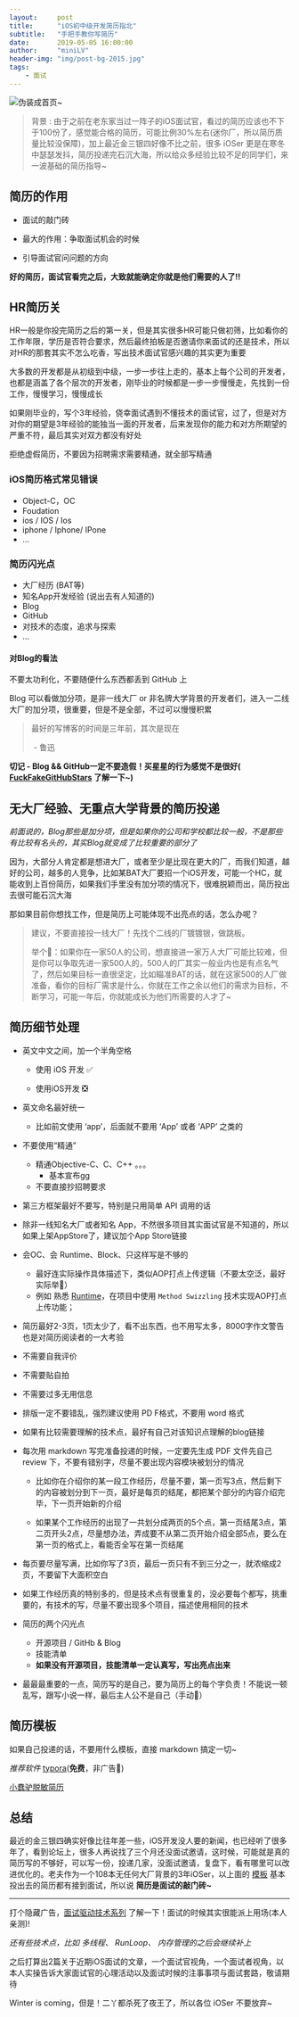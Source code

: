 ```yaml
---
layout:     post
title:      "iOS初中级开发简历指北"
subtitle:   "手把手教你写简历"
date:       2019-05-05 16:00:00
author:     "miniLV"
header-img: "img/post-bg-2015.jpg"
tags:
    - 面试
---
```


![伪装成首页~](https://github.com/miniLV/github_images_miniLV/16a874425b62387e?raw=true)

> 背景 : 由于之前在老东家当过一阵子的iOS面试官，看过的简历应该也不下于100份了，感觉能合格的简历，可能比例30%左右(迷你厂，所以简历质量比较没保障)，加上最近金三银四好像不比之前，很多 iOSer 更是在寒冬中瑟瑟发抖，简历投递完石沉大海，所以给众多经验比较不足的同学们，来一波基础的简历指导~



## 简历的作用

* 面试的敲门砖

- 最大的作用：争取面试机会的时候

- 引导面试官问问题的方向

**好的简历，面试官看完之后，大致就能确定你就是他们需要的人了!!**





## HR简历关

HR一般是你投完简历之后的第一关，但是其实很多HR可能只做初筛，比如看你的工作年限，学历是否符合要求，然后最终拍板是否邀请你来面试的还是技术，所以对HR的那套其实不怎么吃香，写出技术面试官感兴趣的其实更为重要

大多数的开发都是从初级到中级，一步一步往上走的，基本上每个公司的开发者，也都是涵盖了各个层次的开发者，刚毕业的时候都是一步一步慢慢走，先找到一份工作，慢慢学习，慢慢成长

如果刚毕业的，写个3年经验，侥幸面试遇到不懂技术的面试官，过了，但是对方对你的期望是3年经验的能独当一面的开发者，后来发现你的能力和对方所期望的严重不符，最后其实对双方都没有好处

拒绝虚假简历，不要因为招聘需求需要精通，就全部写精通



### iOS简历格式常见错误

- Object-C，OC
- Foudation
- ios / IOS / Ios
- iphone / Iphone/ IPone
- ...



### 简历闪光点

- 大厂经历 (BAT等)
- 知名App开发经验 (说出去有人知道的)
- Blog
- GitHub
- 对技术的态度，追求与探索
- ...



####  对Blog的看法

不要太功利化，不要随便什么东西都丢到 GitHub 上

Blog 可以看做加分项，是非一线大厂 or 非名牌大学背景的开发者们，进入一二线大厂的加分项，很重要，但是不是全部，不过可以慢慢积累

> 最好的写博客的时间是三年前，其次是现在
>
> ​                                 - 鲁迅



**切记 - Blog && GitHub一定不要造假！买星星的行为感觉不是很好( [FuckFakeGitHubStars](https://github.com/yulingtianxia/FuckFakeGitHubStars) 了解一下~)**



## 无大厂经验、无重点大学背景的简历投递

*前面说的，Blog那些是加分项，但是如果你的公司和学校都比较一般，不是那些有比较有名头的，其实Blog就变成了比较重要的部分了*



因为，大部分人肯定都是想进大厂，或者至少是比现在更大的厂，而我们知道，越好的公司，越多的人竞争，比如某BAT大厂要招一个iOS开发，可能一个HC，就能收到上百份简历，如果我们手里没有加分项的情况下，很难脱颖而出，简历投出去很可能石沉大海



那如果目前你想找工作，但是简历上可能体现不出亮点的话，怎么办呢？

> 建议，不要直接投一线大厂！先找个二线的厂镀镀银，做跳板。
>
> 举个🌰：如果你在一家50人的公司，想直接进一家万人大厂可能比较难，但是你可以争取先进一家500人的，500人的厂其实一般业内也是有点名气了，然后如果目标一直很坚定，比如瞄准BAT的话，就在这家500的人厂做准备，看你的目标厂需求是什么，你就在工作之余以他们的需求为目标，不断学习，可能一年后，你就能成长为他们所需要的人才了~




## 简历细节处理

- 英文中文之间，加一个半角空格
  - 使用 iOS 开发 ✅

  - 使用iOS开发   ❎

- 英文命名最好统一

  - 比如前文使用 ‘app’，后面就不要用 ‘App’ 或者 ‘APP’ 之类的

- 不要使用“精通”
  - 精通Objective-C、C、C++ 。。。
    - 基本宣布gg
  - 不要直接抄招聘要求

- 第三方框架最好不要写，特别是只用简单 API 调用的话

- 除非一线知名大厂或者知名 App，不然很多项目其实面试官是不知道的，所以如果上架AppStore了，建议加个App Store链接

- 会OC、会 Runtime、Block、只这样写是不够的

  - 最好连实际操作具体描述下，类似AOP打点上传逻辑（不要太空泛，最好实际举🌰）
  - 例如 熟悉 [Runtime](https://minilv.github.io/2019/03/17/Runtime-%E6%B6%88%E6%81%AF%E6%9C%BA%E5%88%B6%E5%9C%9F%E5%91%B3%E8%AE%B2%E8%A7%A3/)，在项目中使用 `Method Swizzling` 技术实现AOP打点上传功能；

- 简历最好2-3页，1页太少了，看不出东西，也不用写太多，8000字作文警告也是对简历阅读者的一大考验

- 不需要自我评价

- 不需要贴自拍

- 不需要过多无用信息

- 排版一定不要错乱，强烈建议使用 PD F格式，不要用 word 格式

- 如果有比较需要理解的技术点，最好有自己对该知识点理解的blog链接

- 每次用 markdown 写完准备投递的时候，一定要先生成 PDF 文件先自己 review 下，不要有错别字，尽量不要出现内容模块被划分的情况

  - 比如你在介绍你的某一段工作经历，尽量不要，第一页写3点，然后剩下的内容被划分到下一页，最好是每页的结尾，都把某个部分的内容介绍完毕，下一页开始新的介绍

  - 如果某个工作经历的出现了一共划分成两页的5个点，第一页结尾3点，第二页开头2点，尽量想办法，弄成要不从第二页开始介绍全部5点，要么在第一页的格式上，看能否全写在第一页结尾

- 每页要尽量写满，比如你写了3页，最后一页只有不到三分之一，就浓缩成2页，不要留下大面积空白

- 如果工作经历真的特别多的，但是技术点有很重复的，没必要每个都写，挑重要的，有技术的写，尽量不要出现多个项目，描述使用相同的技术
- 简历的两个闪光点
  - 开源项目 / GitHb & Blog
  - 技能清单
  - **如果没有开源项目，技能清单一定认真写，写出亮点出来**

- 最最最重要的一点，简历写的是自己，要为简历上的每个字负责！不能说一顿乱写，跟写小说一样，最后主人公不是自己（手动🐶）

  


## 简历模板

如果自己投递的话，不要用什么模板，直接 markdown 搞定一切~

*推荐软件*  [typora](https://typora.io/)(**免费**，非广告🐶)

[小蠢驴脱敏简历](https://github.com/miniLV/MNResume)



## 总结

最近的金三银四确实好像比往年差一些，iOS开发没人要的新闻，也已经听了很多年了，看到论坛上，很多人再说找了三个月还没面试邀请，这时候，可能就是真的简历写的不够好，可以写一份，投递几家，没面试邀请，复盘下，看有哪里可以改进优化的。老夫作为一个108本无任何大厂背景的3年iOSer，以上面的 [模板](https://github.com/miniLV/MNResume) 基本投出去的简历都有接到面试，所以说 **简历是面试的敲门砖~**



---

打个隐藏广告，[面试驱动技术系列](https://github.com/miniLV/Interview-series) 了解一下！面试的时候其实很能派上用场(本人亲测)! 

*还有些技术点，比如 多线程、 RunLoop、 内存管理的之后会继续补上*



之后打算出2篇关于近期iOS面试的文章，一个面试官视角，一个面试者视角，以本人实操告诉大家面试官的心理活动以及面试时候的注事事项与面试套路，敬请期待



Winter is coming，但是！二丫都杀死了夜王了，所以各位 iOSer 不要放弃~

